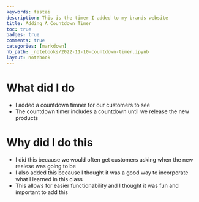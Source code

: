 ```yaml
---
keywords: fastai
description: This is the timer I added to my brands website
title: Adding A Countdown Timer
toc: true 
badges: true
comments: true
categories: [markdown]
nb_path: _notebooks/2022-11-10-countdown-timer.ipynb
layout: notebook
---
```


<!--
#################################################
### THIS FILE WAS AUTOGENERATED! DO NOT EDIT! ###
#################################################
# file to edit: _notebooks/2022-11-10-countdown-timer.ipynb
-->

<div class="container" id="notebook-container">
        
<div class="cell border-box-sizing text_cell rendered"><div class="inner_cell">
<div class="text_cell_render border-box-sizing rendered_html">
<h1 id="What-did-I-do">What did I do<a class="anchor-link" href="#What-did-I-do"> </a></h1><ul>
<li>I added a countdown timner for our customers to see</li>
<li>The countdown timer includes a countdown until we release the new products</li>
</ul>
<h1 id="Why-did-I-do-this">Why did I do this<a class="anchor-link" href="#Why-did-I-do-this"> </a></h1><ul>
<li>I did this because we would often get customers asking when the new realese was going to be</li>
<li>I also added this because I thought it was a good way to incorporate what I learned in this class</li>
<li>This allows for easier functionability and I thought it was fun and important to add this</li>
</ul>

</div>
</div>
</div>
</div>
 

